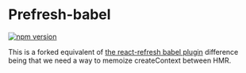 # Prefresh-babel

[![npm version](https://badgen.net/npm/v/@prefresh/babel-plugin)](https://www.npmjs.com/package/@prefresh/babel-plugin)

This is a forked equivalent of [the react-refresh babel plugin](https://github.com/facebook/react/blob/master/packages/react-refresh/src/ReactFreshBabelPlugin.js)
difference being that we need a way to memoize createContext between HMR.
